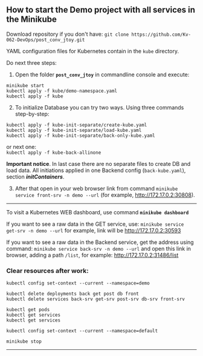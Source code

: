 ## How to start the Demo project with all services in the Minikube

Download repository if you don't have:
`git clone https://github.com/Kv-062-DevOps/post_conv_jtoy.git`

YAML configuration files for Kubernetes contain in the `kube` directory.  

Do next three steps:  
1. Open the folder **`post_conv_jtoy`** in commandline console and execute:
```
minikube start
kubectl apply -f kube/demo-namespace.yaml
kubectl apply -f kube
```
2. To initialize Database you can try two ways. Using three commands step-by-step:
```
kubectl apply -f kube-init-separate/create-kube.yaml
kubectl apply -f kube-init-separate/load-kube.yaml
kubectl apply -f kube-init-separate/back-only-kube.yaml
```
or next one:  
    `kubectl apply -f kube-back-allinone`

**Important notice**. In last case there are no separate files to create DB and load data. 
All initiations applied in one Backend config (`back-kube.yaml`), section _**initContainers**_.

3. After that open in your web browser link from command
`minikube service front-srv -n demo --url`
(for example, <http://172.17.0.2:30808>).  

---
To visit a Kubernetes WEB dashboard, use command **`minikube dashboard`**

If you want to see a raw data in the GET service, use:
`minikube service get-srv -n demo --url`
for example, link will be <http://172.17.0.2:30593>

If you want to see a raw data in the Backend service, get the address using command:
`minikube service back-srv -n demo --url`
and open this link in browser, adding a path `/list`, for example: <http://172.17.0.2:31486/list>

### Clear resources after work:
```
kubectl config set-context --current --namespace=demo

kubectl delete deployments back get post db front
kubectl delete services back-srv get-srv post-srv db-srv front-srv 

kubectl get pods
kubectl get services
kubectl get services
 
kubectl config set-context --current --namespace=default
 
minikube stop

```
___












